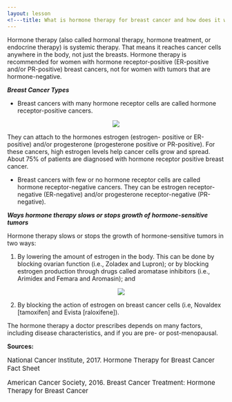 ```yaml
---
layout: lesson
<!---title: What is hormone therapy for breast cancer and how does it work? <sup>1</sup><sup>,</sup><sup>2</sup>--->
---
```


Hormone therapy (also called hormonal therapy, hormone treatment, or endocrine therapy) is systemic therapy. That means it reaches cancer cells anywhere in the body, not just the breasts. Hormone therapy is recommended for women with hormone receptor-positive (ER-positive and/or PR-positive) breast cancers, not for women with tumors that are hormone-negative. 

***Breast Cancer Types***

* Breast cancers with many hormone receptor cells are called hormone receptor-positive cancers. 
<p align="center">
<img src="https://scnslabutsa.github.io/myhthelperEduContent/Images/HormoneReceptorCells.png"/>
</p>
They can attach to the hormones estrogen (estrogen- positive or ER-positive) and/or progesterone (progesterone positive or PR-positive). For these cancers, high estrogen levels help cancer cells grow and spread. About 75% of patients are diagnosed with hormone receptor positive breast cancer. 

* Breast cancers with few or no hormone receptor cells are called hormone receptor-negative cancers. They can be estrogen receptor-negative (ER-negative) and/or progesterone receptor-negative (PR-negative).

***Ways hormone therapy slows or stops growth of hormone-sensitive tumors***

Hormone therapy slows or stops the growth of hormone-sensitive tumors in two ways:

1. By lowering the amount of estrogen in the body. This can be done by blocking ovarian function (i.e., Zoladex and Lupron); or by blocking estrogen production through drugs called aromatase inhibitors (i.e., Arimidex and Femara and Aromasin); and 
      <p align="center">
       <img src="https://scnslabutsa.github.io/myhthelperEduContent/Images/hormoneReceptorBlockage.png"/>
      </p>

2. By blocking the action of estrogen on breast cancer cells (i.e, Novaldex [tamoxifen] and Evista [raloxifene]).

The hormone therapy a doctor prescribes depends on many factors, including disease characteristics, and if you are pre- or post-menopausal. 


**Sources:**

<span style="font-size:15px;">National Cancer Institute, 2017. Hormone Therapy for Breast Cancer Fact Sheet</span>

<span style="font-size:15px;">American Cancer Society, 2016. Breast Cancer Treatment: Hormone Therapy for Breast Cancer</span>


